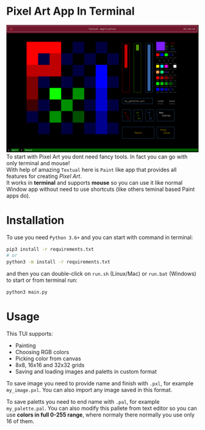 # Pixel Art App In Terminal 

![PXLimage](./documentation/PXL.png)
To start with Pixel Art you dont need fancy tools. In fact you can go with only terminal and mouse!  
With help of amazing `Textual` here is `Paint` like app that provides all features for creating *Pixel Art*.  
It works in **terminal** and supports **mouse** so you can use it like normal Window app without need to use shortcuts (like others teminal based Paint apps do).

# Installation
To use you need `Python 3.6+` and you can start with command in terminal:
```bash
pip3 install -r requirements.txt
# or
python3 -m install -r requirements.txt
```
and then you can double-click on `run.sh` (Linux/Mac) or `run.bat` (Windows) to start or from terminal run:
```bash
python3 main.py
```

# Usage 
This TUI supports:
* Painting
* Choosing RGB colors
* Picking color from canvas
* 8x8, 16x16 and 32x32 grids
* Saving and loading images and paletts in custom format

To save image you need to provide name and finish with `.pxl`, for example `my_image.pxl`. You can also import any image saved in this format.

To save paletts you need to end name with `.pal`, for example `my_palette.pal`. You can also modify this pallete from text editor so you can use **colors in full 0-255 range**, where normaly there normally you use only 16 of them.

